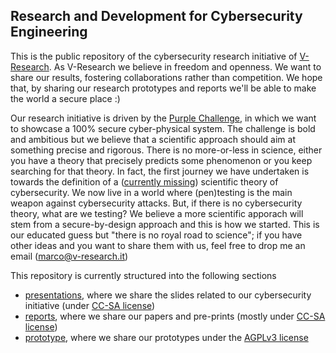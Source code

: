 ## Research and Development for Cybersecurity Engineering
This is the public repository of the cybersecurity research initiative of [V-Research](http://v-research.it).
As V-Research we believe in freedom and openness. 
We want to share our results, fostering collaborations rather than competition.
We hope that, by sharing our research prototypes and reports we'll be able to make the world a secure place :)

Our research initiative is driven by the [Purple Challenge](http://v-research.it/purplechallenge), in which we want to 
showcase a 100% secure cyber-physical system. The challenge is bold and ambitious but
we believe that a scientific approach should aim at something precise and rigorous. 
There is no more-or-less in science, either you have a theory that precisely predicts
some phenomenon or you keep searching for that theory. In fact, the first journey
we have undertaken is towards the definition of a ([currently missing](https://www.usenix.org/conference/usenixsecurity16/technical-sessions/presentation/herley)) scientific theory of cybersecurity.
We now live in a world where (pen)testing is the main weapon against cybersecurity attacks.
But, if there is no cybersecurity theory, what are we testing? We believe a more scientific 
apporach will stem from a secure-by-design approach and this is how we started.
This is our educated guess but "there is no royal road to science"; if you have other ideas and you 
want to share them with us, feel free to drop me an email (marco@v-research.it)

This repository is currently structured into the following sections
- [presentations](./presentations), where we share the slides related to our cybersecurity initiative (under [CC-SA license](./presentations/LICENSE.md))
- [reports](./reports), where we share our papers and pre-prints (mostly under [CC-SA license](./presentations/LICENSE.md))
- [prototype](./prototypes), where we share our prototypes under the [AGPLv3 license](./reports/LICENSE.md)

